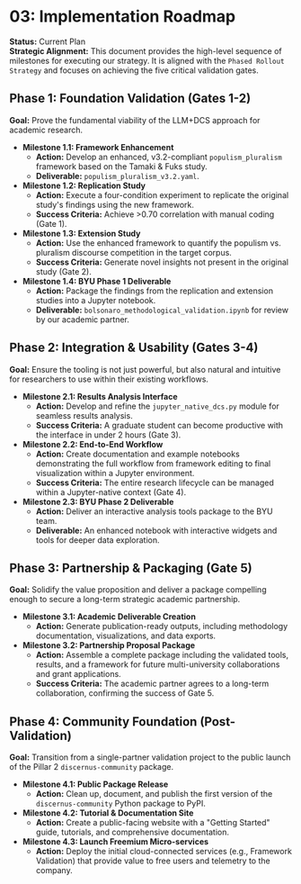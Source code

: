 # 03: Implementation Roadmap

**Status:** Current Plan  
**Strategic Alignment:** This document provides the high-level sequence of milestones for executing our strategy. It is aligned with the `Phased Rollout Strategy` and focuses on achieving the five critical validation gates.

## Phase 1: Foundation Validation (Gates 1-2)
**Goal:** Prove the fundamental viability of the LLM+DCS approach for academic research.

*   **Milestone 1.1: Framework Enhancement**
    *   **Action:** Develop an enhanced, v3.2-compliant `populism_pluralism` framework based on the Tamaki & Fuks study.
    *   **Deliverable:** `populism_pluralism_v3.2.yaml`.
*   **Milestone 1.2: Replication Study**
    *   **Action:** Execute a four-condition experiment to replicate the original study's findings using the new framework.
    *   **Success Criteria:** Achieve >0.70 correlation with manual coding (Gate 1).
*   **Milestone 1.3: Extension Study**
    *   **Action:** Use the enhanced framework to quantify the populism vs. pluralism discourse competition in the target corpus.
    *   **Success Criteria:** Generate novel insights not present in the original study (Gate 2).
*   **Milestone 1.4: BYU Phase 1 Deliverable**
    *   **Action:** Package the findings from the replication and extension studies into a Jupyter notebook.
    *   **Deliverable:** `bolsonaro_methodological_validation.ipynb` for review by our academic partner.

## Phase 2: Integration & Usability (Gates 3-4)
**Goal:** Ensure the tooling is not just powerful, but also natural and intuitive for researchers to use within their existing workflows.

*   **Milestone 2.1: Results Analysis Interface**
    *   **Action:** Develop and refine the `jupyter_native_dcs.py` module for seamless results analysis.
    *   **Success Criteria:** A graduate student can become productive with the interface in under 2 hours (Gate 3).
*   **Milestone 2.2: End-to-End Workflow**
    *   **Action:** Create documentation and example notebooks demonstrating the full workflow from framework editing to final visualization within a Jupyter environment.
    *   **Success Criteria:** The entire research lifecycle can be managed within a Jupyter-native context (Gate 4).
*   **Milestone 2.3: BYU Phase 2 Deliverable**
    *   **Action:** Deliver an interactive analysis tools package to the BYU team.
    *   **Deliverable:** An enhanced notebook with interactive widgets and tools for deeper data exploration.

## Phase 3: Partnership & Packaging (Gate 5)
**Goal:** Solidify the value proposition and deliver a package compelling enough to secure a long-term strategic academic partnership.

*   **Milestone 3.1: Academic Deliverable Creation**
    *   **Action:** Generate publication-ready outputs, including methodology documentation, visualizations, and data exports.
*   **Milestone 3.2: Partnership Proposal Package**
    *   **Action:** Assemble a complete package including the validated tools, results, and a framework for future multi-university collaborations and grant applications.
    *   **Success Criteria:** The academic partner agrees to a long-term collaboration, confirming the success of Gate 5.

## Phase 4: Community Foundation (Post-Validation)
**Goal:** Transition from a single-partner validation project to the public launch of the Pillar 2 `discernus-community` package.

*   **Milestone 4.1: Public Package Release**
    *   **Action:** Clean up, document, and publish the first version of the `discernus-community` Python package to PyPI.
*   **Milestone 4.2: Tutorial & Documentation Site**
    *   **Action:** Create a public-facing website with a "Getting Started" guide, tutorials, and comprehensive documentation.
*   **Milestone 4.3: Launch Freemium Micro-services**
    *   **Action:** Deploy the initial cloud-connected services (e.g., Framework Validation) that provide value to free users and telemetry to the company. 